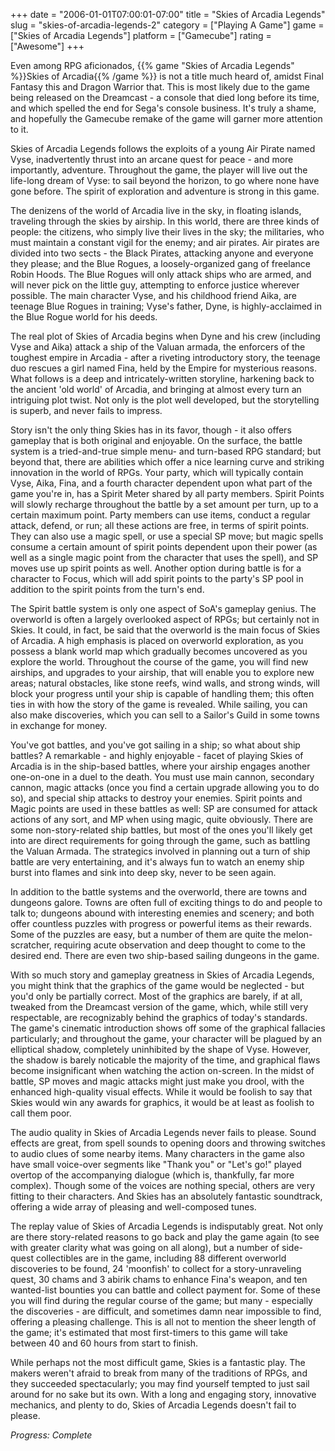 +++
date = "2006-01-01T07:00:01-07:00"
title = "Skies of Arcadia Legends"
slug = "skies-of-arcadia-legends-2"
category = ["Playing A Game"]
game = ["Skies of Arcadia Legends"]
platform = ["Gamecube"]
rating = ["Awesome"]
+++

Even among RPG aficionados, {{% game "Skies of Arcadia Legends" %}}Skies of Arcadia{{% /game %}} is not a title much heard of, amidst Final Fantasy this and Dragon Warrior that. This is most likely due to the game being released on the Dreamcast - a console that died long before its time, and which spelled the end for Sega's console business. It's truly a shame, and hopefully the Gamecube remake of the game will garner more attention to it.

Skies of Arcadia Legends follows the exploits of a young Air Pirate named Vyse, inadvertently thrust into an arcane quest for peace - and more importantly, adventure. Throughout the game, the player will live out the life-long dream of Vyse: to sail beyond the horizon, to go where none have gone before. The spirit of exploration and adventure is strong in this game.

The denizens of the world of Arcadia live in the sky, in floating islands, traveling through the skies by airship. In this world, there are three kinds of people: the citizens, who simply live their lives in the sky; the militaries, who must maintain a constant vigil for the enemy; and air pirates. Air pirates are divided into two sects - the Black Pirates, attacking anyone and everyone they please; and the Blue Rogues, a loosely-organized gang of freelance Robin Hoods. The Blue Rogues will only attack ships who are armed, and will never pick on the little guy, attempting to enforce justice wherever possible. The main character Vyse, and his childhood friend Aika, are teenage Blue Rogues in training; Vyse's father, Dyne, is highly-acclaimed in the Blue Rogue world for his deeds.

The real plot of Skies of Arcadia begins when Dyne and his crew (including Vyse and Aika) attack a ship of the Valuan armada, the enforcers of the toughest empire in Arcadia - after a riveting introductory story, the teenage duo rescues a girl named Fina, held by the Empire for mysterious reasons. What follows is a deep and intricately-written storyline, harkening back to the ancient 'old world' of Arcadia, and bringing at almost every turn an intriguing plot twist. Not only is the plot well developed, but the storytelling is superb, and never fails to impress.

Story isn't the only thing Skies has in its favor, though - it also offers gameplay that is both original and enjoyable. On the surface, the battle system is a tried-and-true simple menu- and turn-based RPG standard; but beyond that, there are abilities which offer a nice learning curve and striking innovation in the world of RPGs. Your party, which will typically contain Vyse, Aika, Fina, and a fourth character dependent upon what part of the game you're in, has a Spirit Meter shared by all party members. Spirit Points will slowly recharge throughout the battle by a set amount per turn, up to a certain maximum point. Party members can use items, conduct a regular attack, defend, or run; all these actions are free, in terms of spirit points. They can also use a magic spell, or use a special SP move; but magic spells consume a certain amount of spirit points dependent upon their power (as well as a single magic point from the character that uses the spell), and SP moves use up spirit points as well. Another option during battle is for a character to Focus, which will add spirit points to the party's SP pool in addition to the spirit points from the turn's end.

The Spirit battle system is only one aspect of SoA's gameplay genius. The overworld is often a largely overlooked aspect of RPGs; but certainly not in Skies. It could, in fact, be said that the overworld is the main focus of Skies of Arcadia. A high emphasis is placed on overworld exploration, as you possess a blank world map which gradually becomes uncovered as you explore the world. Throughout the course of the game, you will find new airships, and upgrades to your airship, that will enable you to explore new areas; natural obstacles, like stone reefs, wind walls, and strong winds, will block your progress until your ship is capable of handling them; this often ties in with how the story of the game is revealed. While sailing, you can also make discoveries, which you can sell to a Sailor's Guild in some towns in exchange for money.

You've got battles, and you've got sailing in a ship; so what about ship battles? A remarkable - and highly enjoyable - facet of playing Skies of Arcadia is in the ship-based battles, where your airship engages another one-on-one in a duel to the death. You must use main cannon, secondary cannon, magic attacks (once you find a certain upgrade allowing you to do so), and special ship attacks to destroy your enemies. Spirit points and Magic points are used in these battles as well: SP are consumed for attack actions of any sort, and MP when using magic, quite obviously. There are some non-story-related ship battles, but most of the ones you'll likely get into are direct requirements for going through the game, such as battling the Valuan Armada. The strategics involved in planning out a turn of ship battle are very entertaining, and it's always fun to watch an enemy ship burst into flames and sink into deep sky, never to be seen again.

In addition to the battle systems and the overworld, there are towns and dungeons galore. Towns are often full of exciting things to do and people to talk to; dungeons abound with interesting enemies and scenery; and both offer countless puzzles with progress or powerful items as their rewards. Some of the puzzles are easy, but a number of them are quite the melon-scratcher, requiring acute observation and deep thought to come to the desired end. There are even two ship-based sailing dungeons in the game.

With so much story and gameplay greatness in Skies of Arcadia Legends, you might think that the graphics of the game would be neglected - but you'd only be partially correct. Most of the graphics are barely, if at all, tweaked from the Dreamcast version of the game, which, while still very respectable, are recognizably behind the graphics of today's standards. The game's cinematic introduction shows off some of the graphical fallacies particularly; and throughout the game, your character will be plagued by an elliptical shadow, completely uninhibited by the shape of Vyse. However, the shadow is barely noticable the majority of the time, and graphical flaws become insignificant when watching the action on-screen. In the midst of battle, SP moves and magic attacks might just make you drool, with the enhanced high-quality visual effects. While it would be foolish to say that Skies would win any awards for graphics, it would be at least as foolish to call them poor.

The audio quality in Skies of Arcadia Legends never fails to please. Sound effects are great, from spell sounds to opening doors and throwing switches to audio clues of some nearby items. Many characters in the game also have small voice-over segments like "Thank you" or "Let's go!" played overtop of the accompanying dialogue (which is, thankfully, far more complex). Though some of the voices are nothing special, others are very fitting to their characters. And Skies has an absolutely fantastic soundtrack, offering a wide array of pleasing and well-composed tunes.

The replay value of Skies of Arcadia Legends is indisputably great. Not only are there story-related reasons to go back and play the game again (to see with greater clarity what was going on all along), but a number of side-quest collectibles are in the game, including 88 different overworld discoveries to be found, 24 'moonfish' to collect for a story-unraveling quest, 30 chams and 3 abirik chams to enhance Fina's weapon, and ten wanted-list bounties you can battle and collect payment for. Some of these you will find during the regular course of the game; but many - especially the discoveries - are difficult, and sometimes damn near impossible to find, offering a pleasing challenge. This is all not to mention the sheer length of the game; it's estimated that most first-timers to this game will take between 40 and 60 hours from start to finish.

While perhaps not the most difficult game, Skies is a fantastic play. The makers weren't afraid to break from many of the traditions of RPGs, and they succeeded spectacularly; you may find yourself tempted to just sail around for no sake but its own. With a long and engaging story, innovative mechanics, and plenty to do, Skies of Arcadia Legends doesn't fail to please.

<i>Progress: Complete</i>